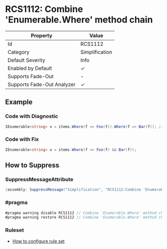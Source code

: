 # RCS1112: Combine 'Enumerable\.Where' method chain

| Property                    | Value          |
| --------------------------- | -------------- |
| Id                          | RCS1112        |
| Category                    | Simplification |
| Default Severity            | Info           |
| Enabled by Default          | &#x2713;       |
| Supports Fade\-Out          | \-             |
| Supports Fade\-Out Analyzer | &#x2713;       |

## Example

### Code with Diagnostic

```csharp
IEnumerable<string> x = items.Where(f => Foo(f)).Where(f => Bar(f)); // RCS1112
```

### Code with Fix

```csharp
IEnumerable<string> x = items.Where(f => Foo(f) && Bar(f));
```

## How to Suppress

### SuppressMessageAttribute

```csharp
[assembly: SuppressMessage("Simplification", "RCS1112:Combine 'Enumerable.Where' method chain.", Justification = "<Pending>")]
```

### \#pragma

```csharp
#pragma warning disable RCS1112 // Combine 'Enumerable.Where' method chain.
#pragma warning restore RCS1112 // Combine 'Enumerable.Where' method chain.
```

### Ruleset

* [How to configure rule set](../HowToConfigureAnalyzers.md)
